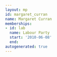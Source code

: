```yaml
---
layout: mp
id: margaret_curran
name: Margaret Curran
memberships:
- id: lab
  name: Labour Party
  start: '2010-06-08'
  end: 
autogenerated: true
---
```

